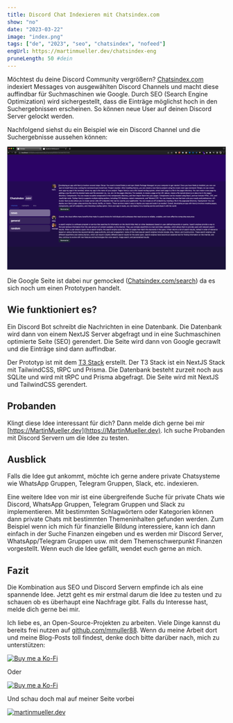 ```yaml
---
title: Discord Chat Indexieren mit Chatsindex.com
show: "no"
date: "2023-03-22"
image: "index.png"
tags: ["de", "2023", "seo", "chatsindex", "nofeed"]
engUrl: https://martinmueller.dev/chatsindex-eng
pruneLength: 50 #dein
---
```


Möchtest du deine Discord Community vergrößern? [Chatsindex.com](https://Chatsindex.com) indexiert Messages von ausgewählten Discord Channels und macht diese auffindbar für Suchmaschinen wie Google. Durch SEO (Search Engine Optimization) wird sichergestellt, dass die Einträge möglichst hoch in den Suchergebnissen erscheinen. So können neue User auf deinen Discord Server gelockt werden.

Nachfolgend siehst du ein Beispiel wie ein Discord Channel und die Suchergebnisse aussehen können:

![seo.gif](https://raw.githubusercontent.com/mmuller88/mmblog/master/content/chatsindex/seo.gif)

Die Google Seite ist dabei nur gemocked ([Chatsindex.com/search](https://Chatsindex.com/search)) da es sich noch um einen Prototypen handelt.

## Wie funktioniert es?

Ein Discord Bot schreibt die Nachrichten in eine Datenbank. Die Datenbank wird dann von einem NextJS Server abgefragt und in eine Suchmaschinen optimierte Seite (SEO) gerendert. Die Seite wird dann von Google gecrawlt und die Einträge sind dann auffindbar.

Der Prototyp ist mit dem [T3 Stack](https://martinmueller.dev/t3-stack) erstellt. Der T3 Stack ist ein NextJS Stack mit TailwindCSS, tRPC und Prisma. Die Datenbank besteht zurzeit noch aus SQLite und wird mit tRPC und Prisma abgefragt. Die Seite wird mit NextJS und TailwindCSS gerendert.

## Probanden

Klingt diese Idee interessant für dich? Dann melde dich gerne bei mir [https://MartinMueller.dev](https://MartinMueller.dev). Ich suche Probanden mit Discord Servern um die Idee zu testen.

## Ausblick

Falls die Idee gut ankommt, möchte ich gerne andere private Chatsysteme wie WhatsApp Gruppen, Telegram Gruppen, Slack, etc. indexieren.

Eine weitere Idee von mir ist eine übergreifende Suche für private Chats wie Discord, WhatsApp Gruppen, Telegram Gruppen und Slack zu implementieren. Mit bestimmten Schlagwörtern oder Kategorien können dann private Chats mit bestimmten Themeninhalten gefunden werden. Zum Beispiel wenn ich mich für finanzielle Bildung interessiere, kann ich dann einfach in der Suche Finanzen eingeben und es werden mir Discord Server, WhatsApp/Telegram Gruppen usw. mit dem Themenschwerpunkt Finanzen vorgestellt. Wenn euch die Idee gefällt, wendet euch gerne an mich.

## Fazit

Die Kombination aus SEO und Discord Servern empfinde ich als eine spannende Idee. Jetzt geht es mir erstmal darum die Idee zu testen und zu schauen ob es überhaupt eine Nachfrage gibt. Falls du Interesse hast, melde dich gerne bei mir.

Ich liebe es, an Open-Source-Projekten zu arbeiten. Viele Dinge kannst du bereits frei nutzen auf [github.com/mmuller88](https://github.com/mmuller88). Wenn du meine Arbeit dort und meine Blog-Posts toll findest, denke doch bitte darüber nach, mich zu unterstützen:

[![Buy me a Ko-Fi](https://storage.ko-fi.com/cdn/useruploads/png_d554a01f-60f0-4969-94d1-7b69f3e28c2fcover.jpg?v=69a332f2-b808-4369-8ba3-dae0d1100dd4)](https://ko-fi.com/T6T1BR59W)

Oder

[![Buy me a Ko-Fi](https://theastrologypodcast.com/wp-content/uploads/2015/06/become-my-patron-05.jpg)](https://www.patreon.com/bePatron?u=29010217)

Und schau doch mal auf meiner Seite vorbei

[![martinmueller.dev](https://martinmueller.dev/static/84caa5292a6d0c37c48ae280d04b5fa6/a7715/joint.jpg)](https://martinmueller.dev/resume)